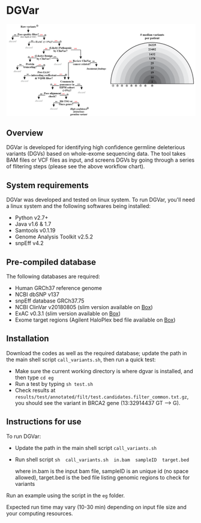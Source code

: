 # DGVar

![workflow](eg/workflow.png)

## Overview
DGVar is developed for identifying high confidence germline deleterious variants (DGVs) based on whole-exome sequencing data. The tool takes BAM files or VCF files as input, and screens DGVs by going through a series of flitering steps (please see the above workflow chart). 

## System requirements
DGVar was developed and tested on linux system. To run DGVar, you'll need a linux system and the following softwares being installed:
- Python v2.7+
- Java v1.6 & 1.7
- Samtools v0.1.19
- Genome Analysis Toolkit v2.5.2
- snpEff v4.2

## Pre-compiled database
The following databases are required:
- Human GRCh37 reference genome
- NCBI dbSNP v137
- snpEff database GRCh37.75
- NCBI ClinVar v20180805 (slim version available on [Box](https://wcm.box.com/s/nzzhudb6371cwuv1w2omtp84ripsfnsr))
- ExAC v0.3.1 (slim version available on [Box](https://wcm.box.com/s/8t01e5eb3vf3f1idpg7zwq71ypos8qgz))
- Exome target regions (Agilent HaloPlex bed file available on [Box](https://wcm.box.com/s/4bkw0f2rn858re30hq85lwgxxk33mes3))

## Installation
Download the codes as well as the required database; update the path in the main shell script `call_variants.sh`, then run a quick test:
- Make sure the current working directory is where dgvar is installed, and then type `cd eg`
- Run a test by typing `sh test.sh`
- Check results at `results/test/annotated/filt/test.candidates.filter_common.txt.gz`, you should see the variant in BRCA2 gene (13:32914437 GT --> G).

## Instructions for use
To run DGVar:
- Update the path in the main shell script `call_variants.sh`
- Run shell script `sh  call_variants.sh  in.bam  sampleID  target.bed`

  where in.bam is the input bam file, sampleID is an unique id (no space allowed), target.bed is the bed file listing genomic regions to check for variants

Run an example using the script in the `eg` folder.

Expected run time may vary (10-30 min) depending on input file size and your computing resources.


